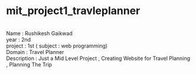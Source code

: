 # mit_project1_travleplanner
 
<br>
Name : Rushikesh Gaikwad <br>
year : 2nd <br>
project : 1st  ( subject : web programming)<br>
Domain : Travel Planner <br>
Description : Just a Mid Level Project , Creating Website for Travel Planning , Planning The Trip